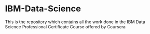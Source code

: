 # IBM-Data-Science
This is the repository which contains all the work done in the IBM Data Science Professional Certificate Course offered by Coursera
